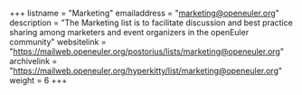 +++
listname = "Marketing"
emailaddress = "marketing@openeuler.org"
description = "The Marketing list is to facilitate discussion and best practice sharing among marketers and event organizers in the openEuler community"
websitelink = "https://mailweb.openeuler.org/postorius/lists/marketing@openeuler.org"
archivelink = "https://mailweb.openeuler.org/hyperkitty/list/marketing@openeuler.org"
weight =  6
+++
